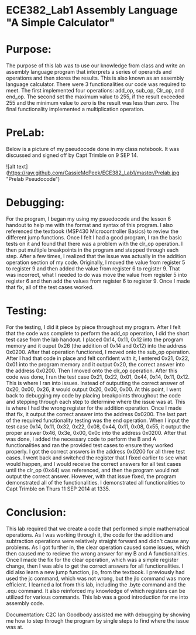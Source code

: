ECE382_Lab1 Assembly Language "A Simple Calculator"
===========
# Purpose:
  The purpose of this lab was to use our knowledge from class and write an assembly language program that interprets a series of operands and operations and then stores the results. This is also known as an assembly language calculator. There were 3 functionalities our code was required to meet. The first implemented four operations: add_op, sub_op, Clr_op, and end_op. The second set the maximum value to 255, if the result exceeded 255 and the minimum value to zero is the result was less than zero. The final functionality implemented a multiplication operation. 


# PreLab:

Below is a picture of my pseudocode done in my class notebook. It was discussed and signed off by Capt Trimble on 9 SEP 14. 

![alt text] (https://raw.github.com/CassieMcPeek/ECE382_Lab1/master/Prelab.jpg "Prelab Pseudocode")


# Debugging:
  
  For the program, I began my using my psuedocode and the lesson 6 handout to help me with the format and syntax of this program. I also referenced the textbook (MSP430 Microcontroller Basics) to review the different jump functions. Once I felt I had a good program, I ran the basic tests on it and found that there was a problem with the clr_op operation. I then put multiple breakpoints in the program and stepped through each step. After a few times, I realized that the issue was actually in the addition operation section of my code. Originally, I moved the value from register 5 to register 9 and then added the value from register 6 to register 9. That was incorrect, what I needed to do was move the value from register 5 into register 6 and then add the values from register 6 to register 9. Once I made that fix, all of the test cases worked.

  
# Testing: 

  For the testing, I did it piece by piece throughout my program. After I felt that the code was complete to perform the add_op operation, I did the short test case from the lab handout. I placed 0x14, 0x11, 0x12 into the program memory and it ouput 0x26 (the addition of 0x14 and 0x12) into the address 0x0200.
  After that operation functioned, I moved onto the sub_op operation. After I had that code in place and felt confident with it, I entered 0x21, 0x22, 0x01 into the program memory and it output 0x20, the correct answer into the address 0x0200. 
    Then I moved onto the clr_op operation. After this code was done, I ran the test case 0x21, 0x22, 0x01, 0x44, 0x14, 0x11, 0x12. This is where I ran into issues. Instead of outputting the correct answer of 0x20, 0x00, 0x26, it would output 0x20, 0x00, 0x00. At this point, I went back to debugging my code by placing breakpoints throughout the code and stepping through each step to determine where the issue was at. This is where I had the wrong register for the addition operation. Once I made that fix, it output the correct answer into the address 0x0200.
    The last part of the required functionality testing was the end operation. When I input the test case 0x14, 0x11, 0x32, 0x22, 0x08, 0x44, 0x11, 0x08, 0x55, it output the proper answer 0x46, 0x3e, 0x00, 0x0c into the address 0x0200. 
    After that was done, I added the necessary code to perform the B and A functionalities and ran the provided test cases to ensure they worked properly. I got the correct answers in the address 0x0200 for all three test cases. I went back and switched the register that I fixed earlier to see what would happen, and I would receive the correct answers for all test cases until the clr_op (0x44) was referenced, and then the program would not output the correct answer. However, with that issue fixed, the program demonstrated all of the functionalities. 
    I demonstrated all functionalities to Capt Trimble on Thurs 11 SEP 2014 at 1335. 
    

# Conclusion:

  This lab required that we create a code that performed simple mathematical operations. As I was working through it, the code for the addition and subtraction operations were relatively straight forward and didn't cause any problems. As I got further in, the clear operation caused some issues, which then caused me to recieve the wrong answer for my B and A functionalities. Once I made the fix for the clear operation, which was a simple register change, then I was able to get the correct answers for all functionalities. I did also learn a new jump function, jlo, from the textbook. I previously had used the jc command, which was not wrong, but the jlo command was more efficient. I learned a lot from this lab, including the .byte command and the .equ command. It also reinforced my knowledge of which registers can be utilized for various commands. This lab was a good introduction for me into assembly code. 
    
    
Documentation: C2C Ian Goodbody assisted me with debugging by showing me how to step through the program by single steps to find where the issue was at. 
